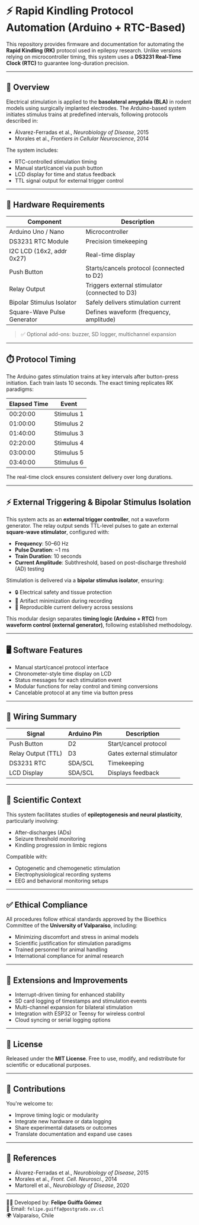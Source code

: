 # ⚡ Rapid Kindling Protocol Automation (Arduino + RTC-Based)

This repository provides firmware and documentation for automating the **Rapid Kindling (RK)** protocol used in epilepsy research. Unlike versions relying on microcontroller timing, this system uses a **DS3231 Real-Time Clock (RTC)** to guarantee long-duration precision.

---

## 🧠 Overview

Electrical stimulation is applied to the **basolateral amygdala (BLA)** in rodent models using surgically implanted electrodes. The Arduino-based system initiates stimulus trains at predefined intervals, following protocols described in:

- Álvarez-Ferradas et al., *Neurobiology of Disease*, 2015  
- Morales et al., *Frontiers in Cellular Neuroscience*, 2014  

The system includes:

- RTC-controlled stimulation timing  
- Manual start/cancel via push button  
- LCD display for time and status feedback  
- TTL signal output for external trigger control

---

## 🔧 Hardware Requirements

| Component               | Description                                 |
|-------------------------|---------------------------------------------|
| Arduino Uno / Nano      | Microcontroller                             |
| DS3231 RTC Module       | Precision timekeeping                       |
| I2C LCD (16x2, addr 0x27)| Real-time display                           |
| Push Button             | Starts/cancels protocol (connected to D2)   |
| Relay Output            | Triggers external stimulator (connected to D3) |
| Bipolar Stimulus Isolator | Safely delivers stimulation current        |
| Square-Wave Pulse Generator | Defines waveform (frequency, amplitude)   |

> ✅ Optional add-ons: buzzer, SD logger, multichannel expansion

---

## ⏱️ Protocol Timing

The Arduino gates stimulation trains at key intervals after button-press initiation. Each train lasts 10 seconds. The exact timing replicates RK paradigms:

| Elapsed Time | Event         |
|--------------|---------------|
| 00:20:00     | Stimulus 1    |
| 01:00:00     | Stimulus 2    |
| 01:40:00     | Stimulus 3    |
| 02:20:00     | Stimulus 4    |
| 03:00:00     | Stimulus 5    |
| 03:40:00     | Stimulus 6    |

The real-time clock ensures consistent delivery over long durations.

---

## ⚡ External Triggering & Bipolar Stimulus Isolation

This system acts as an **external trigger controller**, not a waveform generator. The relay output sends TTL-level pulses to gate an external **square-wave stimulator**, configured with:

- **Frequency**: 50–60 Hz  
- **Pulse Duration**: ~1 ms  
- **Train Duration**: 10 seconds  
- **Current Amplitude**: Subthreshold, based on post-discharge threshold (AD) testing

Stimulation is delivered via a **bipolar stimulus isolator**, ensuring:

- 🔒 Electrical safety and tissue protection  
- 🧪 Artifact minimization during recording  
- 📏 Reproducible current delivery across sessions

This modular design separates **timing logic (Arduino + RTC)** from **waveform control (external generator)**, following established methodology.

---

## 🖥️ Software Features

- Manual start/cancel protocol interface  
- Chronometer-style time display on LCD  
- Status messages for each stimulation event  
- Modular functions for relay control and timing conversions  
- Cancelable protocol at any time via button press

---

## 📐 Wiring Summary

| Signal               | Arduino Pin | Description                        |
|----------------------|-------------|------------------------------------|
| Push Button          | D2          | Start/cancel protocol              |
| Relay Output (TTL)   | D3          | Gates external stimulator          |
| DS3231 RTC           | SDA/SCL     | Timekeeping                        |
| LCD Display          | SDA/SCL     | Displays feedback                  |

---

## 🧬 Scientific Context

This system facilitates studies of **epileptogenesis and neural plasticity**, particularly involving:

- After-discharges (ADs)  
- Seizure threshold monitoring  
- Kindling progression in limbic regions

Compatible with:

- Optogenetic and chemogenetic stimulation  
- Electrophysiological recording systems  
- EEG and behavioral monitoring setups

---

## ✅ Ethical Compliance

All procedures follow ethical standards approved by the Bioethics Committee of the **University of Valparaíso**, including:

- Minimizing discomfort and stress in animal models  
- Scientific justification for stimulation paradigms  
- Trained personnel for animal handling  
- International compliance for animal research

---

## 🧠 Extensions and Improvements

- Interrupt-driven timing for enhanced stability  
- SD card logging of timestamps and stimulation events  
- Multi-channel expansion for bilateral stimulation  
- Integration with ESP32 or Teensy for wireless control  
- Cloud syncing or serial logging options

---

## 📄 License

Released under the **MIT License**. Free to use, modify, and redistribute for scientific or educational purposes.

---

## 🤝 Contributions

You're welcome to:
- Improve timing logic or modularity  
- Integrate new hardware or data logging  
- Share experimental datasets or outcomes  
- Translate documentation and expand use cases

---

## 📎 References

- Álvarez-Ferradas et al., *Neurobiology of Disease*, 2015  
- Morales et al., *Front. Cell. Neurosci.*, 2014  
- Martorell et al., *Neurobiology of Disease*, 2020  

---

👨‍🔬 Developed by: **Felipe Guiffa Gómez**  
📧 Email: `felipe.guiffa@postgrado.uv.cl`  
🌍 Valparaíso, Chile

